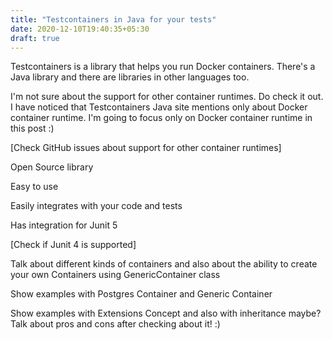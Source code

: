 ```yaml
---
title: "Testcontainers in Java for your tests"
date: 2020-12-10T19:40:35+05:30
draft: true
---
```


Testcontainers is a library that helps you run Docker containers. There's a Java
library and there are libraries in other languages too.

I'm not sure about the support for other container runtimes. Do check it out.
I have noticed that Testcontainers Java site mentions only about Docker
container runtime. I'm going to focus only on Docker container runtime in this
post :)

[Check GitHub issues about support for other container runtimes]

Open Source library

Easy to use

Easily integrates with your code and tests

Has integration for Junit 5

[Check if Junit 4 is supported]

Talk about different kinds of containers and also about the ability to create
your own Containers using GenericContainer class

Show examples with Postgres Container and Generic Container

Show examples with Extensions Concept and also with inheritance maybe? Talk
about pros and cons after checking about it! :)

